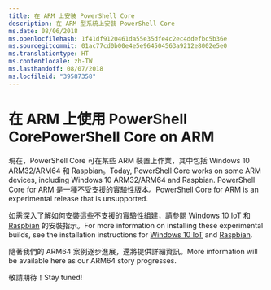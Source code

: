 ```yaml
---
title: 在 ARM 上安裝 PowerShell Core
description: 在 ARM 型系統上安裝 PowerShell Core
ms.date: 08/06/2018
ms.openlocfilehash: 1f41df9120461da55e35dfe4c2ec4ddefbc5b36e
ms.sourcegitcommit: 01ac77cd0b00e4e5e964504563a9212e8002e5e0
ms.translationtype: HT
ms.contentlocale: zh-TW
ms.lasthandoff: 08/07/2018
ms.locfileid: "39587358"
---
```

# <a name="powershell-core-on-arm"></a><span data-ttu-id="cda8a-103">在 ARM 上使用 PowerShell Core</span><span class="sxs-lookup"><span data-stu-id="cda8a-103">PowerShell Core on ARM</span></span>

<span data-ttu-id="cda8a-104">現在，PowerShell Core 可在某些 ARM 裝置上作業，其中包括 Windows 10 ARM32/ARM64 和 Raspbian。</span><span class="sxs-lookup"><span data-stu-id="cda8a-104">Today, PowerShell Core works on some ARM devices, including Windows 10 ARM32/ARM64 and Raspbian.</span></span>
<span data-ttu-id="cda8a-105">PowerShell Core for ARM 是一種不受支援的實驗性版本。</span><span class="sxs-lookup"><span data-stu-id="cda8a-105">PowerShell Core for ARM is an experimental release that is unsupported.</span></span>

<span data-ttu-id="cda8a-106">如需深入了解如何安裝這些不支援的實驗性組建，請參閱 [Windows 10 IoT](installing-powershell-core-on-windows.md#deploying-on-windows-iot) 和 [Raspbian](installing-powershell-core-on-linux.md#raspbian) 的安裝指示。</span><span class="sxs-lookup"><span data-stu-id="cda8a-106">For more information on installing these experimental builds, see the installation instructions for [Windows 10 IoT](installing-powershell-core-on-windows.md#deploying-on-windows-iot) and [Raspbian](installing-powershell-core-on-linux.md#raspbian).</span></span>

<span data-ttu-id="cda8a-107">隨著我們的 ARM64 案例逐步進展，還將提供詳細資訊。</span><span class="sxs-lookup"><span data-stu-id="cda8a-107">More information will be available here as our ARM64 story progresses.</span></span>

<span data-ttu-id="cda8a-108">敬請期待！</span><span class="sxs-lookup"><span data-stu-id="cda8a-108">Stay tuned!</span></span>
